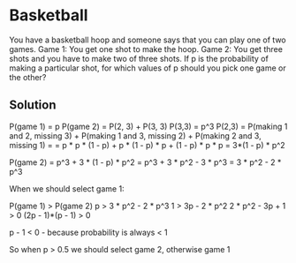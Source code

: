 # Basketball

You have a basketball hoop and someone says that you can play one of two games.
Game 1: You get one shot to make the hoop.
Game 2: You get three shots and you have to make two of three shots.
If p is the probability of making a particular shot, for which values of p should you pick one game or the other?

## Solution

P(game 1) = p
P(game 2) = P(2, 3) + P(3, 3)
P(3,3) = p^3
P(2,3) = P(making 1 and 2, missing 3) + P(making 1 and 3, missing 2) + P(making 2 and 3, missing 1) = 
= p * p * (1 - p) + p * (1 - p) * p + (1 - p) * p * p = 3*(1 - p) * p^2

P(game 2) = p^3 + 3 * (1 - p) * p^2 = p^3 + 3 * p^2 - 3 * p^3 = 3 * p^2 - 2 * p^3

When we should select game 1:

P(game 1) > P(game 2)
p > 3 * p^2 - 2 * p^3
1 > 3p - 2 * p^2
2 * p^2 - 3p + 1 > 0
(2p - 1)*(p - 1) > 0

p - 1 < 0 - because probability is always < 1

So when p > 0.5 we should select game 2, otherwise game 1